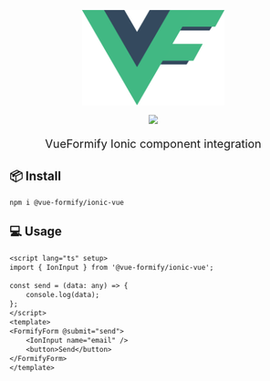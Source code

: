<p align="center">
  <a href="https://vue-formify.matenagy.me/" target="_blank">
	<img src="https://raw.githubusercontent.com/mateenagy/vue-formify/main/logo.png"  width="250px"/> 
  </a>
  <div align="center">
  </div>
  <div align="center">
	<a href="https://element-plus.org" target="_blank">
		<img src="https://seeklogo.com/images/I/ionic-logo-F9D2A52359-seeklogo.com.png"  width="80px"/>
	</a>
  </div>
</p>
<p align="center" style="font-size: 20px">VueFormify Ionic component integration</p>

## 📦 Install
```
npm i @vue-formify/ionic-vue
```
## 💻 Usage
```vue
<script lang="ts" setup>
import { IonInput } from '@vue-formify/ionic-vue';

const send = (data: any) => {
	console.log(data);
};
</script>
<template>
<FormifyForm @submit="send">
	<IonInput name="email" />
	<button>Send</button>
</FormifyForm>
</template>
```
